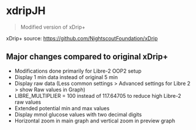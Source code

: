 # xdripJH
> Modified version of xDrip+

 xDrip+ source: https://github.com/NightscoutFoundation/xDrip

## Major changes compared to original xDrip+
* Modifications done primarily for Libre-2 OOP2 setup
* Display 1 min data instead of original 5 min
* Display raw data (Less common settings > Advanced settings for Libre 2 > show Raw values in Graph)
* LIBRE_MULTIPLIER = 100 instead of 117.64705 to reduce high Libre-2 raw values
* Extended potential min and max values
* Display mmol glucose values with two decimal digits
* Horizontal zoom in main graph and vertical zoom in preview graph
